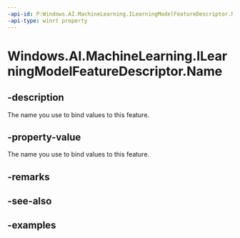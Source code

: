 ```yaml
---
-api-id: P:Windows.AI.MachineLearning.ILearningModelFeatureDescriptor.Name
-api-type: winrt property
---
```


<!-- Property syntax.
public string Name { get; }
-->

# Windows.AI.MachineLearning.ILearningModelFeatureDescriptor.Name

## -description
The name you use to bind values to this feature.

## -property-value
The name you use to bind values to this feature.

## -remarks

## -see-also

## -examples

